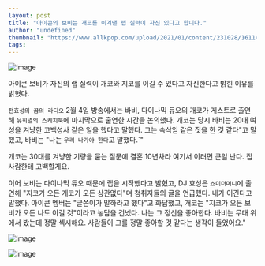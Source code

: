 ```yaml
---
layout: post
title: "아이콘의 보비는 개코를 이겨낸 랩 실력이 자신 있다고 합니다."
author: "undefined"
thumbnail: "https://www.allkpop.com/upload/2021/01/content/231028/1611415738-67381088-5070-40b9-9bef-115ff9d468e7.jpg"
tags: 
---
```



![image](https://www.allkpop.com/upload/2021/01/content/231028/1611415738-67381088-5070-40b9-9bef-115ff9d468e7.jpg)

아이콘 보비가 자신의 랩 실력이 개코와 지코를 이길 수 있다고 자신한다고 밝힌 이유를 밝혔다.

`전효성의 꿈의 라디오` 2월 4일 방송에서는 바비, 다이나믹 듀오의 개코가 게스트로 출연해 `유희열의 스케치북`에 마지막으로 출연한 시간을 논의했다. 개코는 당시 바비는 20대 여성을 겨냥한 고백성사 같은 일을 했다고 말했다. 그는 속삭임 같은 짓을 한 것 같다"고 말했고, 바비는 "나는 `우리 나가야 한다`고 말했다.`"

개코는 30대를 겨냥한 기량을 묻는 질문에 결혼 10년차라 여기서 이러면 큰일 난다. 집사람한테 고백할게요.

이어 보비는 다이나믹 듀오 때문에 랩을 시작했다고 밝혔고, DJ 효성은 `쇼미더머니`에 출연해 "지코가 오든 개코가 오든 상관없다"며 청취자들의 글을 언급했다. 내가 이긴다고 말했다. 아이콘 멤버는 "글쓴이가 말하라고 했다"고 화답했고, 개코는 "지코가 오든 보비가 오든 나도 이길 것"이라고 농담을 건넸다. 나는 그 정신을 좋아한다. 바비는 무대 위에서 봤는데 정말 섹시해요. 사람들이 그를 정말 좋아할 것 같다는 생각이 들었어요."

![image](https://www.allkpop.com/upload/2021/02/content/040740/1612442444-20210204-bobby2.jpg)

![image](https://www.allkpop.com/upload/2021/02/content/040740/1612442444-20210204-bobby3.jpg)